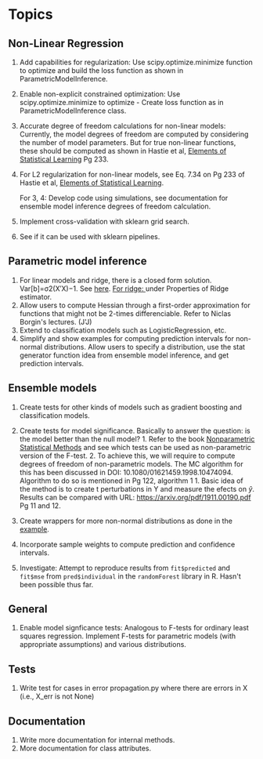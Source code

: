 Topics
========

## Non-Linear Regression

1. Add capabilities for regularization: Use scipy.optimize.minimize function to optimize and build the loss function as shown in ParametricModelInference.
2. Enable non-explicit constrained optimization: Use scipy.optimize.minimize to optimize - Create loss function as in ParametricModelInference class.
3. Accurate degree of freedom calculations for non-linear models: Currently, the model degrees of freedom are computed by considering the number of model parameters. But for true non-linear functions, these should be computed as shown in Hastie et al, [Elements of Statistical Learning](https://hastie.su.domains/ElemStatLearn/) Pg 233. 
4. For L2 regularization for non-linear models, see Eq. 7.34 on Pg 233 of Hastie et al, [Elements of Statistical Learning](https://hastie.su.domains/ElemStatLearn/).  

    For 3, 4: Develop code using simulations, see documentation for ensemble model inference degrees of freedom calculation.

5. Implement cross-validation with sklearn grid search. 
6. See if it can be used with sklearn pipelines.

## Parametric model inference

1. For linear models and ridge, there is a closed form
    solution. Var[b]=σ2(X′X)−1. See [here](https://stats.stackexchange.com/questions/68151/how-to-derive-variance-covariance-matrix-of-coefficients-in-linear-regression).
    [For ridge: ](https://online.stat.psu.edu/stat857/node/155/)under Properties of Ridge estimator.
2. Allow users to compute Hessian through a first-order approximation for
    functions that might not be 2-times differenciable. Refer to Niclas Borgin's lectures.
    (J'J)
3. Extend to classification models such as LogisticRegression, etc.
4. Simplify and show examples for computing prediction intervals for non-normal distributions. Allow users to specify a distribution, use the stat generator function idea from ensemble model inference, and get prediction intervals.


## Ensemble models
1. Create tests for other kinds of models such as gradient boosting and classification models.
2. Create tests for model significance. Basically to answer the question: is the model better than the null model? 
        1. Refer to the book [Nonparametric Statistical Methods](https://www.wiley.com/en-us/Nonparametric+Statistical+Methods,+3rd+Edition-p-9780470387375) and see which tests can be used as non-parametric version of the F-test. 
        2. To achieve this, we will require to compute degrees of freedom of non-parametric models. The MC algorithm for 
        this has been discussed in DOI: 10.1080/01621459.1998.10474094. 
        Algorithm to do so is mentioned in Pg 122, algorithm 1
            1. Basic idea of the method is to create t perturbations in Y and measure the efects on $\hat{y}$. 
        Results can be compared with URL: https://arxiv.org/pdf/1911.00190.pdf Pg 11 and 12. 

4. Create wrappers for more non-normal distributions as done in the [example](../examples/random_forest_non-normal_distribution.py).
5. Incorporate sample weights to compute prediction and confidence intervals.
6. Investigate: Attempt to reproduce results from `fit$predicted` and `fit$mse` from `pred$individual` in the `randomForest` library in R. Hasn't been possible thus far.


## General
1. Enable model signficance tests: 
    Analogous to F-tests for ordinary least squares regression. Implement F-tests for parametric models (with appropriate assumptions) and various distributions.

## Tests
1. Write test for cases in error propagation.py where there are errors in X (i.e., X_err is not None)

## Documentation
1. Write more documentation for internal methods.
2. More documentation for class attributes.
